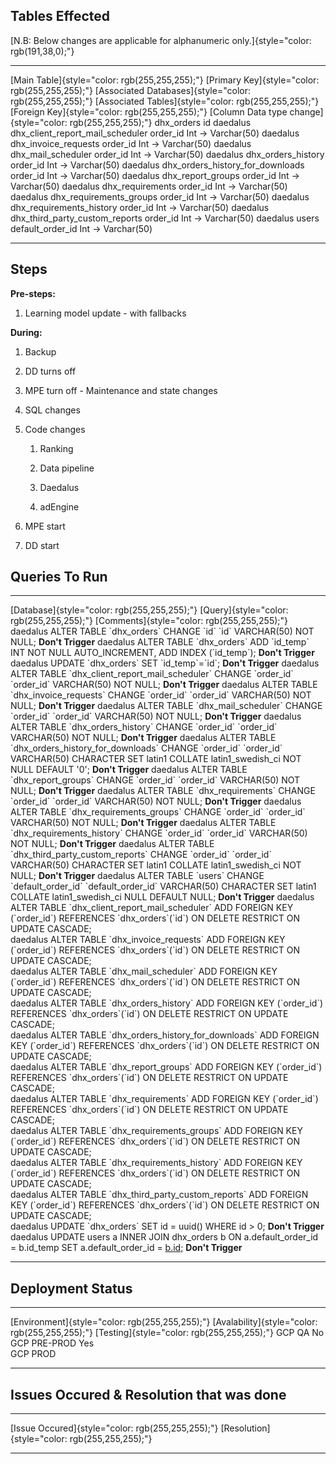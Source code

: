 ## Tables Effected

[N.B: Below changes are applicable for alphanumeric
only.]{style="color: rgb(191,38,0);"}

  ------------------------------------------------ ------------------------------------------------- ---------------------------------------------------------- ------------------------------------------------------- ------------------------------------------------- -------------------------------------------------------------
  [Main Table]{style="color: rgb(255,255,255);"}   [Primary Key]{style="color: rgb(255,255,255);"}   [Associated Databases]{style="color: rgb(255,255,255);"}   [Associated Tables]{style="color: rgb(255,255,255);"}   [Foreign Key]{style="color: rgb(255,255,255);"}   [Column Data type change]{style="color: rgb(255,255,255);"}
  dhx_orders                                       id                                                daedalus                                                   dhx_client_report_mail_scheduler                        order_id                                          Int → Varchar(50)
                                                                                                     daedalus                                                   dhx_invoice_requests                                    order_id                                          Int → Varchar(50)
                                                                                                     daedalus                                                   dhx_mail_scheduler                                      order_id                                          Int → Varchar(50)
                                                                                                     daedalus                                                   dhx_orders_history                                      order_id                                          Int → Varchar(50)
                                                                                                     daedalus                                                   dhx_orders_history_for_downloads                        order_id                                          Int → Varchar(50)
                                                                                                     daedalus                                                   dhx_report_groups                                       order_id                                          Int → Varchar(50)
                                                                                                     daedalus                                                   dhx_requirements                                        order_id                                          Int → Varchar(50)
                                                                                                     daedalus                                                   dhx_requirements_groups                                 order_id                                          Int → Varchar(50)
                                                                                                     daedalus                                                   dhx_requirements_history                                order_id                                          Int → Varchar(50)
                                                                                                     daedalus                                                   dhx_third_party_custom_reports                          order_id                                          Int → Varchar(50)
                                                                                                     daedalus                                                   users                                                   default_order_id                                  Int → Varchar(50)
  ------------------------------------------------ ------------------------------------------------- ---------------------------------------------------------- ------------------------------------------------------- ------------------------------------------------- -------------------------------------------------------------

## **Steps**

**Pre-steps:**

1.  Learning model update - with fallbacks

**During:**

1.  Backup

2.  DD turns off

3.  MPE turn off - Maintenance and state changes

4.  SQL changes

5.  Code changes

    1.  Ranking

    2.  Data pipeline

    3.  Daedalus

    4.  adEngine

6.  MPE start

7.  DD start

## Queries To Run

  ---------------------------------------------- ---------------------------------------------------------------------------------------------------------------------------------------------------------------------- ----------------------------------------------
  [Database]{style="color: rgb(255,255,255);"}   [Query]{style="color: rgb(255,255,255);"}                                                                                                                              [Comments]{style="color: rgb(255,255,255);"}
  daedalus                                       ALTER TABLE \`dhx_orders\` CHANGE \`id\` \`id\` VARCHAR(50) NOT NULL;                                                                                                  **Don't Trigger**
  daedalus                                       ALTER TABLE \`dhx_orders\` ADD \`id_temp\` INT NOT NULL AUTO_INCREMENT, ADD INDEX (\`id_temp\`);                                                                       **Don't Trigger**
  daedalus                                       UPDATE \`dhx_orders\` SET \`id_temp\`=\`id\`;                                                                                                                          **Don't Trigger**
  daedalus                                       ALTER TABLE \`dhx_client_report_mail_scheduler\` CHANGE \`order_id\` \`order_id\` VARCHAR(50) NOT NULL;                                                                **Don't Trigger**
  daedalus                                       ALTER TABLE \`dhx_invoice_requests\` CHANGE \`order_id\` \`order_id\` VARCHAR(50) NOT NULL;                                                                            **Don't Trigger**
  daedalus                                       ALTER TABLE \`dhx_mail_scheduler\` CHANGE \`order_id\` \`order_id\` VARCHAR(50) NOT NULL;                                                                              **Don't Trigger**
  daedalus                                       ALTER TABLE \`dhx_orders_history\` CHANGE \`order_id\` \`order_id\` VARCHAR(50) NOT NULL;                                                                              **Don't Trigger**
  daedalus                                       ALTER TABLE \`dhx_orders_history_for_downloads\` CHANGE \`order_id\` \`order_id\` VARCHAR(50) CHARACTER SET latin1 COLLATE latin1_swedish_ci NOT NULL DEFAULT \'0\';   **Don't Trigger**
  daedalus                                       ALTER TABLE \`dhx_report_groups\` CHANGE \`order_id\` \`order_id\` VARCHAR(50) NOT NULL;                                                                               **Don't Trigger**
  daedalus                                       ALTER TABLE \`dhx_requirements\` CHANGE \`order_id\` \`order_id\` VARCHAR(50) NOT NULL;                                                                                **Don't Trigger**
  daedalus                                       ALTER TABLE \`dhx_requirements_groups\` CHANGE \`order_id\` \`order_id\` VARCHAR(50) NOT NULL;                                                                         **Don't Trigger**
  daedalus                                       ALTER TABLE \`dhx_requirements_history\` CHANGE \`order_id\` \`order_id\` VARCHAR(50) NOT NULL;                                                                        **Don't Trigger**
  daedalus                                       ALTER TABLE \`dhx_third_party_custom_reports\` CHANGE \`order_id\` \`order_id\` VARCHAR(50) CHARACTER SET latin1 COLLATE latin1_swedish_ci NOT NULL;                   **Don't Trigger**
  daedalus                                       ALTER TABLE \`users\` CHANGE \`default_order_id\` \`default_order_id\` VARCHAR(50) CHARACTER SET latin1 COLLATE latin1_swedish_ci NULL DEFAULT NULL;                   **Don't Trigger**
  daedalus                                       ALTER TABLE \`dhx_client_report_mail_scheduler\` ADD FOREIGN KEY (\`order_id\`) REFERENCES \`dhx_orders\`(\`id\`) ON DELETE RESTRICT ON UPDATE CASCADE;                
  daedalus                                       ALTER TABLE \`dhx_invoice_requests\` ADD FOREIGN KEY (\`order_id\`) REFERENCES \`dhx_orders\`(\`id\`) ON DELETE RESTRICT ON UPDATE CASCADE;                            
  daedalus                                       ALTER TABLE \`dhx_mail_scheduler\` ADD FOREIGN KEY (\`order_id\`) REFERENCES \`dhx_orders\`(\`id\`) ON DELETE RESTRICT ON UPDATE CASCADE;                              
  daedalus                                       ALTER TABLE \`dhx_orders_history\` ADD FOREIGN KEY (\`order_id\`) REFERENCES \`dhx_orders\`(\`id\`) ON DELETE RESTRICT ON UPDATE CASCADE;                              
  daedalus                                       ALTER TABLE \`dhx_orders_history_for_downloads\` ADD FOREIGN KEY (\`order_id\`) REFERENCES \`dhx_orders\`(\`id\`) ON DELETE RESTRICT ON UPDATE CASCADE;                
  daedalus                                       ALTER TABLE \`dhx_report_groups\` ADD FOREIGN KEY (\`order_id\`) REFERENCES \`dhx_orders\`(\`id\`) ON DELETE RESTRICT ON UPDATE CASCADE;                               
  daedalus                                       ALTER TABLE \`dhx_requirements\` ADD FOREIGN KEY (\`order_id\`) REFERENCES \`dhx_orders\`(\`id\`) ON DELETE RESTRICT ON UPDATE CASCADE;                                
  daedalus                                       ALTER TABLE \`dhx_requirements_groups\` ADD FOREIGN KEY (\`order_id\`) REFERENCES \`dhx_orders\`(\`id\`) ON DELETE RESTRICT ON UPDATE CASCADE;                         
  daedalus                                       ALTER TABLE \`dhx_requirements_history\` ADD FOREIGN KEY (\`order_id\`) REFERENCES \`dhx_orders\`(\`id\`) ON DELETE RESTRICT ON UPDATE CASCADE;                        
  daedalus                                       ALTER TABLE \`dhx_third_party_custom_reports\` ADD FOREIGN KEY (\`order_id\`) REFERENCES \`dhx_orders\`(\`id\`) ON DELETE RESTRICT ON UPDATE CASCADE;                  
  daedalus                                       UPDATE \`dhx_orders\` SET id = uuid() WHERE id \> 0;                                                                                                                   **Don't Trigger**
  daedalus                                       UPDATE users a INNER JOIN dhx_orders b ON a.default_order_id = b.id_temp SET a.default_order_id = [b.id](http://b.id);                                                 **Don't Trigger**
  ---------------------------------------------- ---------------------------------------------------------------------------------------------------------------------------------------------------------------------- ----------------------------------------------

## Deployment Status

  ------------------------------------------------- ------------------------------------------------- ---------------------------------------------
  [Environment]{style="color: rgb(255,255,255);"}   [Avalability]{style="color: rgb(255,255,255);"}   [Testing]{style="color: rgb(255,255,255);"}
  GCP QA                                            No                                                
  GCP PRE-PROD                                      Yes                                               
  GCP PROD                                                                                            
  ------------------------------------------------- ------------------------------------------------- ---------------------------------------------

## Issues Occured & Resolution that was done

  --------------------------------------------------- ------------------------------------------------
  [Issue Occured]{style="color: rgb(255,255,255);"}   [Resolution]{style="color: rgb(255,255,255);"}
                                                      
                                                      
                                                      
                                                      
                                                      
                                                      
  --------------------------------------------------- ------------------------------------------------
